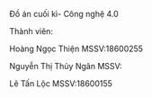 Đồ án cuối kì- Công nghệ 4.0

Thành viên:

Hoàng Ngọc Thiện          MSSV:18600255

Nguyễn Thị Thủy Ngân      MSSV:

Lê Tấn Lộc                MSSV:18600155

